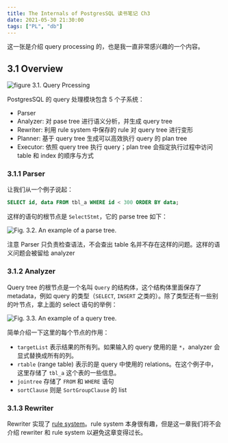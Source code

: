 ```yaml
---
title: The Internals of PostgresSQL 读书笔记 Ch3
date: 2021-05-30 21:30:00
tags: ["PL", "db"]
---
```


这一张是介绍 query processing 的，也是我一直非常感兴趣的一个内容。

## 3.1 Overview

![figure 3.1. Query Prcessing](http://www.interdb.jp/pg/img/fig-3-01.png)

PostgresSQL 的 query 处理模块包含 5 个子系统：

- Parser
- Analyzer: 对 pase tree 进行语义分析，并生成 query tree
- Rewriter: 利用 rule system 中保存的 rule 对 query tree 进行变形
- Planner: 基于 query tree 生成可以高效执行 query 的 plan tree
- Executor: 依照 query tree 执行 query；plan tree 会指定执行过程中访问 table 和 index 的顺序与方式

### 3.1.1 Parser

让我们从一个例子说起：

```sql
SELECT id, data FROM tbl_a WHERE id < 300 ORDER BY data;
```

这样的语句的根节点是 `SelectStmt`，它的 parse tree 如下：

![Fig. 3.2. An example of a parse tree.](http://www.interdb.jp/pg/img/fig-3-02.png)

注意 Parser 只负责检查语法，不会查出 table 名并不存在这样的问题。这样的语义问题会被留给 analyzer

### 3.1.2 Analyzer

Query tree 的根节点是一个名叫 `Query` 的结构体，这个结构体里面保存了 metadata，例如 query 的类型（`SELECT`, `INSERT` 之类的）。除了类型还有一些别的叶节点，拿上面的 select 语句的举例：

![Fig. 3.3. An example of a query tree.](http://www.interdb.jp/pg/img/fig-3-03.png)

简单介绍一下这里的每个节点的作用：

- `targetList` 表示结果的所有列。如果输入的 query 使用的是 `*`，analyzer 会显式替换成所有的列。
- `rtable` (range table) 表示的是 query 中使用的 relations。在这个例子中，这里存储了 `tbl_a` 这个表的一些信息。
- `jointree` 存储了 `FROM` 和 `WHERE` 语句
- `sortClause` 则是 `SortGroupClause` 的 list

### 3.1.3 Rewriter

Rewriter 实现了 [rule system](https://www.postgresql.org/docs/current/rules.html)。rule system 本身很有趣，但是这一章我们将不会介绍 rewriter 和 rule system 以避免这章变得过长。


